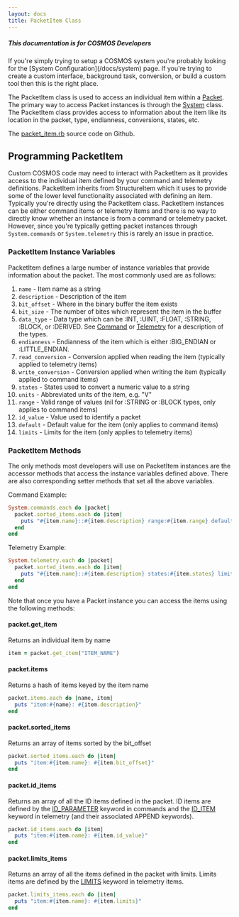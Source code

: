 ```yaml
---
layout: docs
title: PacketItem Class
---
```


<div class="note">
  <h5>This documentation is for COSMOS Developers</h5>
  <p markdown="1">If you're simply trying to setup a COSMOS system you're probably looking for the [System Configuration](/docs/system) page. If you're trying to create a custom interface, background task, conversion, or build a custom tool then this is the right place.</p>
</div>

The PacketItem class is used to access an individual item within a [Packet](/docs/packet_class). The primary way to access Packet instances is through the [System](/docs/system_class) class. The PacketItem class provides access to information about the item like its location in the packet, type, endianness, conversions, states, etc.

The [packet_item.rb](https://github.com/BallAerospace/COSMOS/blob/master/lib/cosmos/packets/packet_item.rb) source code on Github.

## Programming PacketItem

Custom COSMOS code may need to interact with PacketItem as it provides access to the individual item defined by your command and telemetry definitions. PacketItem inherits from StructureItem which it uses to provide some of the lower level functionality associated with defining an item. Typically you're directly using the PacketItem class. PacketItem instances can be either command items or telemetry items and there is no way to directly know whether an instance is from a command or telemetry packet. However, since you're typically getting packet instances through `System.commands` or `System.telemetry` this is rarely an issue in practice.

### PacketItem Instance Variables

PacketItem defines a large number of instance variables that provide information about the packet. The most commonly used are as follows:

1. `name` - Item name as a string
1. `description` - Description of the item
1. `bit_offset` - Where in the binary buffer the item exists
1. `bit_size` - The number of bites which represent the item in the buffer
1. `data_type` - Data type which can be :INT, :UINT, :FLOAT, :STRING, :BLOCK, or :DERIVED. See [Command](/docs/command) or [Telemetry](/docs/telemetry) for a description of the types.
1. `endianness` - Endianness of the item which is either :BIG_ENDIAN or :LITTLE_ENDIAN.
1. `read_conversion` - Conversion applied when reading the item (typically applied to telemetry items)
1. `write_conversion` - Conversion applied when writing the item (typically applied to command items)
1. `states` - States used to convert a numeric value to a string
1. `units` - Abbreviated units of the item, e.g. "V"
1. `range` - Valid range of values (nil for :STRING or :BLOCK types, only applies to command items)
1. `id_value` - Value used to identify a packet
1. `default` - Default value for the item (only applies to command items)
1. `limits` - Limits for the item (only applies to telemetry items)

### PacketItem Methods

The only methods most developers will use on PacketItem instances are the accessor methods that access the instance variables defined above. There are also corresponding setter methods that set all the above variables.

Command Example:

```ruby
System.commands.each do |packet|
  packet.sorted_items.each do |item|
    puts "#{item.name}::#{item.description} range:#{item.range} default:#{item.default}"
  end
end
```

Telemetry Example:

```ruby
System.telemetry.each do |packet|
  packet.sorted_items.each do |item|
    puts "#{item.name}::#{item.description} states:#{item.states} limits:#{item.limits}"
  end
end
```

Note that once you have a Packet instance you can access the items using the following methods:

#### packet.get_item

Returns an individual item by name

```ruby
item = packet.get_item("ITEM_NAME")
```

#### packet.items

Returns a hash of items keyed by the item name

```ruby
packet.items.each do |name, item|
  puts "item:#{name}: #{item.description}"
end
```

#### packet.sorted_items

Returns an array of items sorted by the bit_offset

```ruby
packet.sorted_items.each do |item|
  puts "item:#{item.name}: #{item.bit_offset}"
end
```

#### packet.id_items

Returns an array of all the ID items defined in the packet. ID items are defined by the [ID_PARAMETER](/docs/command/#id_parameter) keyword in commands and the [ID_ITEM](/docs/telemetry/#id_item) keyword in telemetry (and their associated APPEND keywords).

```ruby
packet.id_items.each do |item|
  puts "item:#{item.name}: #{item.id_value}"
end
```

#### packet.limits_items

Returns an array of all the items defined in the packet with limits. Limits items are defined by the [LIMITS](/docs/telemetry/#limits) keyword in telemetry items.

```ruby
packet.limits_items.each do |item|
  puts "item:#{item.name}: #{item.limits}"
end
```
